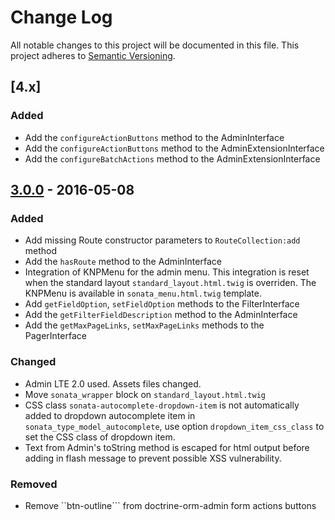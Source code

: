 # Change Log
All notable changes to this project will be documented in this file.
This project adheres to [Semantic Versioning](http://semver.org/).

## [4.x]
### Added
- Add the ``configureActionButtons`` method to the AdminInterface
- Add the ``configureActionButtons`` method to the AdminExtensionInterface
- Add the ``configureBatchActions`` method to the AdminExtensionInterface

## [3.0.0](https://github.com/olivierlacan/keep-a-changelog/compare/2.3.10...3.0.0) - 2016-05-08
### Added
- Add missing Route constructor parameters to ``RouteCollection:add`` method
- Add the ``hasRoute`` method to the AdminInterface
- Integration of KNPMenu for the admin menu. This integration is reset when the standard layout
``standard_layout.html.twig`` is overriden. The KNPMenu is available in ``sonata_menu.html.twig`` template.
- Add ``getFieldOption``, ``setFieldOption`` methods to the FilterInterface
- Add the ``getFilterFieldDescription`` method to the AdminInterface
- Add the ``getMaxPageLinks``, ``setMaxPageLinks`` methods to the PagerInterface

### Changed
- Admin LTE 2.0 used. Assets files changed.
- Move ``sonata_wrapper`` block on ```standard_layout.html.twig```
- CSS class ``sonata-autocomplete-dropdown-item`` is not automatically added to dropdown
autocomplete item in ``sonata_type_model_autocomplete``, use option ``dropdown_item_css_class``
to set the CSS class of dropdown item.
- Text from Admin's toString method is escaped for html output before adding in flash message to prevent possible XSS vulnerability.

### Removed
- Remove ``btn-outline``` from doctrine-orm-admin form actions buttons
